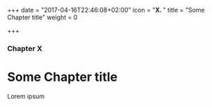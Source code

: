 +++
date = "2017-04-16T22:46:08+02:00"
icon = "<b>X. </b>"
title = "Some Chapter title"
weight = 0

+++

### Chapter X

# Some Chapter title

Lorem ipsum
